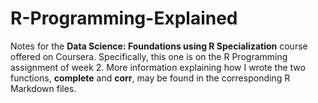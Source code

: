 # R-Programming-Explained
Notes for the **Data Science: Foundations using R Specialization** course offered on Coursera.
Specifically, this one is on the R Programming assignment of week 2.
More information explaining how I wrote the two functions, **complete** and **corr**, may be found in the corresponding R Markdown files.
